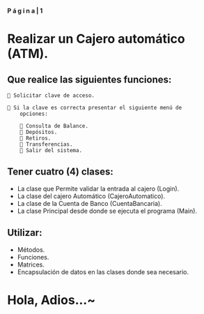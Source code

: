 ****P á g i n a | 1****

# Realizar un Cajero automático (ATM). 

## Que realice las siguientes funciones:

     Solicitar clave de acceso.

     Si la clave es correcta presentar el siguiente menú de
        opciones:

         Consulta de Balance.
         Depósitos.
         Retiros.
         Transferencias.
         Salir del sistema. 

## Tener cuatro (4) clases:

  - La clase que Permite validar la entrada al cajero (Login).
  - La clase del cajero Automático (CajeroAutomatico).
  - La clase de la Cuenta de Banco (CuentaBancaria).
  - La clase Principal desde donde se ejecuta el programa (Main).

##   Utilizar:

* Métodos. 
* Funciones.  
* Matrices.
* Encapsulación de datos en las clases donde sea necesario. 

# Hola, Adios...~
